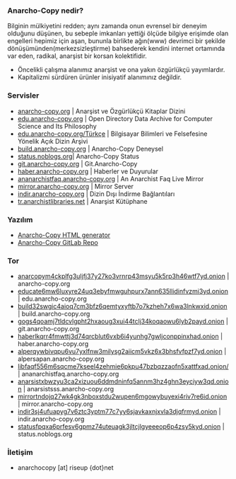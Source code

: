 ### Anarcho-Copy nedir?

Bilginin mülkiyetini redden; aynı zamanda onun evrensel bir deneyim olduğunu düşünen, bu sebeple imkanları yettiği ölçüde bilgiye erişimde olan engelleri hepimiz için aşan, bununla birlikte ağın(www) devrimci bir şekilde dönüşümünden(merkezsizleştirme) bahsederek kendini internet ortamında var eden, radikal, anarşist bir korsan kolektifidir.

 - Öncelikli çalışma alanımız anarşist ve ona yakın özgürlükçü yayımlardır.
 - Kapitalizmi sürdüren ürünler inisiyatif alanımınız değildir.

### Servisler

<ul>
<li><a href="https://anarcho-copy.org/">anarcho-copy.org</a> | Anarşist ve Özgürlükçü Kitaplar Dizini</li>
<li><a href="https://edu.anarcho-copy.org/">edu.anarcho-copy.org</a> | Open Directory Data Archive for Computer Science and Its Philosophy</li>
<li><a href="http://edu.anarcho-copy.org/T%c3%bcrk%c3%a7e%20-%20Turkish/">edu.anarcho-copy.org/Türkçe</a> | Bilgisayar Bilimleri ve Felsefesine Yönelik Açık Dizin Arşivi</li>
<li><a href="https://build.anarcho-copy.org/">build.anarcho-copy.org</a> | Anarcho-Copy Deneysel</li>
<li><a href="https://status.noblogs.org">status.noblogs.org</a>| Anarcho-Copy Status</li>
<li><a href="https://git.anarcho-copy.org/">git.anarcho-copy.org</a> | Git.Anarcho-Copy</li>
<li><a href="https://haber.anarcho-copy.org">haber.anarcho-copy.org</a> | Haberler ve Duyurular</li>
<li><a href="https://ananarchistfaq.anarcho-copy.org/">ananarchistfaq.anarcho-copy.org</a> | An Anarchist Faq Live Mirror</li>
<li><a href="https://mirror.anarcho-copy.org">mirror.anarcho-copy.org</a> | Mirror Server</li>
<li><a href="https://indir.anarcho-copy.org">indir.anarcho-copy.org</a> | Dizin Dışı İndirme Bağlantıları</li>
<li><a href="https://tr.anarchistlibraries.net/special/index">tr.anarchistlibraries.net</a> | Anarşist Kütüphane</li>
</ul>

### Yazılım

 - [Anarcho-Copy HTML generator](https://git.anarcho-copy.org/www.anarcho-copy.org/hidden_site_generator)
 - [Anarcho-Copy GitLab Repo](https://gitlab.com/anarcho-copy)
 
### Tor

<ul>
<li><a href="http://anarcopym4ckplfg3uljfj37y27ko3vrnrp43msyu5k5rp3h46wtf7yd.onion">anarcopym4ckplfg3uljfj37y27ko3vrnrp43msyu5k5rp3h46wtf7yd.onion</a> | anarcho-copy.org</li>
<li><a href="http://educate6mw6luxyre24uq3ebyfmwguhpurx7ann635llidinfvzmi3yd.onion">educate6mw6luxyre24uq3ebyfmwguhpurx7ann635llidinfvzmi3yd.onion</a> | edu.anarcho-copy.org</li>
<li><a href="http://build32swgic4aioq7cm3bfz6qemtyxyftb7o7kzheh7x6wa3lnkwxid.onion">build32swgic4aioq7cm3bfz6qemtyxyftb7o7kzheh7x6wa3lnkwxid.onion</a> | build.anarcho-copy.org</li>
<li><a href="http://gogs4qoamj7tldcvlgpht2hxaoug3xui44tclj34koqaowu6lyb2payd.onion">gogs4qoamj7tldcvlgpht2hxaoug3xui44tclj34koqaowu6lyb2payd.onion</a> | git.anarcho-copy.org</li>
<li><a href="http://haberlkqrr4fmwttj3d74qrcblut6vxb6i4yunhg7gwljconppinxhad.onion">haberlkqrr4fmwttj3d74qrcblut6vxb6i4yunhg7gwljconppinxhad.onion</a> | haber.anarcho-copy.org</li>
<li><a href="http://alperqywbivqpu6vu7yxlfnw3milysg2aiicm5vkz6x3bhsfvfpzf7yd.onion">alperqywbivqpu6vu7yxlfnw3milysg2aiicm5vkz6x3bhsfvfpzf7yd.onion</a> | alpersapan.anarcho-copy.org</li>
<li><a href="http://libfaqf556m6sqcme7kseel4zehmie6pkpu47bzbqzzaofn5xattfxad.onion">libfaqf556m6sqcme7kseel4zehmie6pkpu47bzbqzzaofn5xattfxad.onion/</a> | ananarchistfaq.anarcho-copy.org</li>
<li><a href="http://anarsistxbwzyu3ca2xizuou6ddmdninfq5annm3hz4ghn3eyciyw3qd.onion">anarsistxbwzyu3ca2xizuou6ddmdninfq5annm3hz4ghn3eyciyw3qd.onion</a> | anarsistsss.anarcho-copy.org</li>
<li><a href="http://mirrortndojq27wk4gk3nboxstdu2wupen6mgowybuyexi4riv7re6id.onion">mirrortndojq27wk4gk3nboxstdu2wupen6mgowybuyexi4riv7re6id.onion</a> | mirror.anarcho-copy.org</li>
<li><a href="http://indir3sj4ufuapyg7v6ztc3yptm77c7yy6sjavkaxnjxvla3djqfrmyd.onion/">indir3sj4ufuapyg7v6ztc3yptm77c7yy6sjavkaxnjxvla3djqfrmyd.onion</a> | indir.anarcho-copy.org</li>
<li><a href="http://statusfpqxa6prfesv6gpmz74uteuagk3jltcjlgyeeeop6p4zsy5kyd.onion">statusfpqxa6prfesv6gpmz74uteuagk3jltcjlgyeeeop6p4zsy5kyd.onion</a> | status.noblogs.org</li>
</ul>

### İletişim 

 - anarchocopy [at] riseup {dot}net
